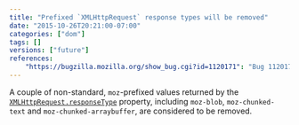 ```yaml
---
title: "Prefixed `XMLHttpRequest` response types will be removed"
date: "2015-10-26T20:21:00-07:00"
categories: ["dom"]
tags: []
versions: ["future"]
references:
    "https://bugzilla.mozilla.org/show_bug.cgi?id=1120171": "Bug 1120171 - Remove support for moz-prefixed XHR responseTypes"
---
```

A couple of non-standard, `moz`-prefixed values returned by the [`XMLHttpRequest.responseType`](https://developer.mozilla.org/en-US/docs/Web/API/XMLHttpRequest#xmlhttprequest-responsetype) property, including `moz-blob`, `moz-chunked-text` and `moz-chunked-arraybuffer`, are considered to be removed.
